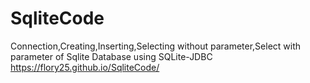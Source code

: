 # SqliteCode
Connection,Creating,Inserting,Selecting without parameter,Select with parameter of Sqlite Database using SQLite-JDBC
https://flory25.github.io/SqliteCode/
